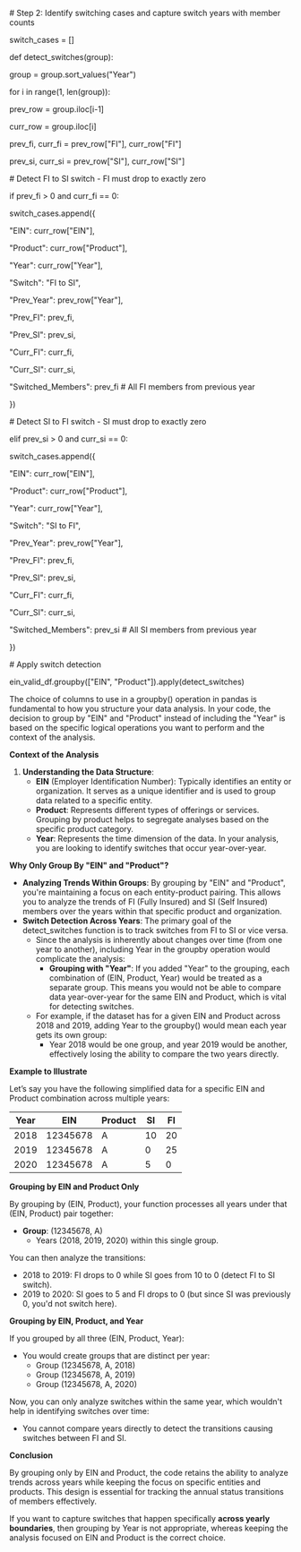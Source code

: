 \# Step 2: Identify switching cases and capture switch years with member counts

switch_cases = \[\]

def detect_switches(group):

group = group.sort_values("Year")

for i in range(1, len(group)):

prev_row = group.iloc\[i-1\]

curr_row = group.iloc\[i\]

prev_fi, curr_fi = prev_row\["FI"\], curr_row\["FI"\]

prev_si, curr_si = prev_row\["SI"\], curr_row\["SI"\]

\# Detect FI to SI switch - FI must drop to exactly zero

if prev_fi > 0 and curr_fi == 0:

switch_cases.append({

"EIN": curr_row\["EIN"\],

"Product": curr_row\["Product"\],

"Year": curr_row\["Year"\],

"Switch": "FI to SI",

"Prev_Year": prev_row\["Year"\],

"Prev_FI": prev_fi,

"Prev_SI": prev_si,

"Curr_FI": curr_fi,

"Curr_SI": curr_si,

"Switched_Members": prev_fi # All FI members from previous year

})

\# Detect SI to FI switch - SI must drop to exactly zero

elif prev_si > 0 and curr_si == 0:

switch_cases.append({

"EIN": curr_row\["EIN"\],

"Product": curr_row\["Product"\],

"Year": curr_row\["Year"\],

"Switch": "SI to FI",

"Prev_Year": prev_row\["Year"\],

"Prev_FI": prev_fi,

"Prev_SI": prev_si,

"Curr_FI": curr_fi,

"Curr_SI": curr_si,

"Switched_Members": prev_si # All SI members from previous year

})

\# Apply switch detection

ein_valid_df.groupby(\["EIN", "Product"\]).apply(detect_switches)

The choice of columns to use in a groupby() operation in pandas is fundamental to how you structure your data analysis. In your code, the decision to group by "EIN" and "Product" instead of including the "Year" is based on the specific logical operations you want to perform and the context of the analysis.

**Context of the Analysis**

1. **Understanding the Data Structure**:
    - **EIN** (Employer Identification Number): Typically identifies an entity or organization. It serves as a unique identifier and is used to group data related to a specific entity.
    - **Product**: Represents different types of offerings or services. Grouping by product helps to segregate analyses based on the specific product category.
    - **Year**: Represents the time dimension of the data. In your analysis, you are looking to identify switches that occur year-over-year.

**Why Only Group By "EIN" and "Product"?**

- **Analyzing Trends Within Groups**: By grouping by "EIN" and "Product", you're maintaining a focus on each entity-product pairing. This allows you to analyze the trends of FI (Fully Insured) and SI (Self Insured) members over the years within that specific product and organization.
- **Switch Detection Across Years**: The primary goal of the detect_switches function is to track switches from FI to SI or vice versa.
  - Since the analysis is inherently about changes over time (from one year to another), including Year in the groupby operation would complicate the analysis:
    - **Grouping with "Year"**: If you added "Year" to the grouping, each combination of (EIN, Product, Year) would be treated as a separate group. This means you would not be able to compare data year-over-year for the same EIN and Product, which is vital for detecting switches.
  - For example, if the dataset has for a given EIN and Product across 2018 and 2019, adding Year to the groupby() would mean each year gets its own group:
    - Year 2018 would be one group, and year 2019 would be another, effectively losing the ability to compare the two years directly.

**Example to Illustrate**

Let’s say you have the following simplified data for a specific EIN and Product combination across multiple years:

| **Year** | **EIN** | **Product** | **SI** | **FI** |
| --- | --- | --- | --- | --- |
| 2018 | 12345678 | A   | 10  | 20  |
| 2019 | 12345678 | A   | 0   | 25  |
| 2020 | 12345678 | A   | 5   | 0   |

**Grouping by EIN and Product Only**

By grouping by (EIN, Product), your function processes all years under that (EIN, Product) pair together:

- **Group**: (12345678, A)
  - Years (2018, 2019, 2020) within this single group.

You can then analyze the transitions:

- 2018 to 2019: FI drops to 0 while SI goes from 10 to 0 (detect FI to SI switch).
- 2019 to 2020: SI goes to 5 and FI drops to 0 (but since SI was previously 0, you'd not switch here).

**Grouping by EIN, Product, and Year**

If you grouped by all three (EIN, Product, Year):

- You would create groups that are distinct per year:
  - Group (12345678, A, 2018)
  - Group (12345678, A, 2019)
  - Group (12345678, A, 2020)

Now, you can only analyze switches within the same year, which wouldn't help in identifying switches over time:

- You cannot compare years directly to detect the transitions causing switches between FI and SI.

**Conclusion**

By grouping only by EIN and Product, the code retains the ability to analyze trends across years while keeping the focus on specific entities and products. This design is essential for tracking the annual status transitions of members effectively.

If you want to capture switches that happen specifically **across yearly boundaries**, then grouping by Year is not appropriate, whereas keeping the analysis focused on EIN and Product is the correct choice.
